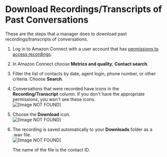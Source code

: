 # Download Recordings/Transcripts of Past Conversations<a name="download-recordings"></a>

These are the steps that a manager does to download past recordings/transcripts of conversations\.

1. Log in to Amazon Connect with a user account that has [permissions to access recordings](assign-permssions-to-review-recordings.md)\.

1. In Amazon Connect choose **Metrics and quality**, **Contact search**\. 

1. Filter the list of contacts by date, agent login, phone number, or other criteria\. Choose **Search**\.

1. Conversations that were recorded have icons in the **Recording/Transcript** column\. If you don't have the appropriate permissions, you won't see these icons\.  
![\[Image NOT FOUND\]](http://docs.aws.amazon.com/connect/latest/adminguide/images/recording-icons.png)

1. Choose the **Download** icon\.   
![\[Image NOT FOUND\]](http://docs.aws.amazon.com/connect/latest/adminguide/images/download-recordings.png)

1. The recording is saved automatically to your **Downloads** folder as a \.wav file\.   
![\[Image NOT FOUND\]](http://docs.aws.amazon.com/connect/latest/adminguide/images/downloaded-wav-files.png)

   The name of the file is the contact ID\. 